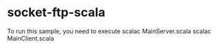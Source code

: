 # socket-ftp-scala
To run this sample, you need to execute
scalac MainServer.scala
scalac MainClient.scala

